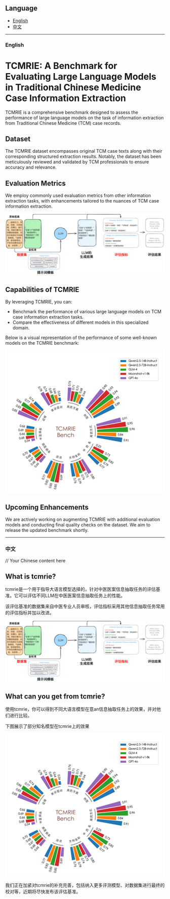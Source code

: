 ## Language

- [English](#english)
- [中文](#中文)

---

### English

# TCMRIE: A Benchmark for Evaluating Large Language Models in Traditional Chinese Medicine Case Information Extraction

TCMRIE is a comprehensive benchmark designed to assess the performance of large language models on the task of information extraction from Traditional Chinese Medicine (TCM) case records.

## Dataset
The TCMRIE dataset encompasses original TCM case texts along with their corresponding structured extraction results. Notably, the dataset has been meticulously reviewed and validated by TCM professionals to ensure accuracy and relevance.

## Evaluation Metrics
We employ commonly used evaluation metrics from other information extraction tasks, with enhancements tailored to the nuances of TCM case information extraction.

![Workflow](./PNG/workflow.png)

## Capabilities of TCMRIE

By leveraging TCMRIE, you can:
- Benchmark the performance of various large language models on TCM case information extraction tasks.
- Compare the effectiveness of different models in this specialized domain.

Below is a visual representation of the performance of some well-known models on the TCMRIE benchmark:

![Model Performance](./PNG/results%20for%20some%20llms.png)

## Upcoming Enhancements
We are actively working on augmenting TCMRIE with additional evaluation models and conducting final quality checks on the dataset. We aim to release the updated benchmark shortly.

---

### 中文

// Your Chinese content here


## What is tcmrie?
tcmrie是一个用于指导大语言模型选择的，针对中医医案信息抽取任务的评估基准。它可以评估不同LLM在中医医案信息抽取任务上的性能。

该评估基准的数据集来自中医专业人员审核，评估指标采用其他信息抽取任务常用的评估指标并加以改进。

![image](https://github.com/medinfox/tcmrie/blob/main/PNG/workflow.png)

## What can you get from tcmrie?
使用tcmrie，你可以得到不同大语言模型在意an信息抽取任务上的效果，并对他们进行比较。

下图展示了部分知名模型在tcmrie上的效果

![image](https://github.com/medinfox/tcmrie/blob/main/PNG/results%20for%20some%20llms.png)

我们正在加紧对tcmrie的补充完善，包括纳入更多评测模型、对数据集进行最终的校对等，近期将尽快发布该评估基准。
